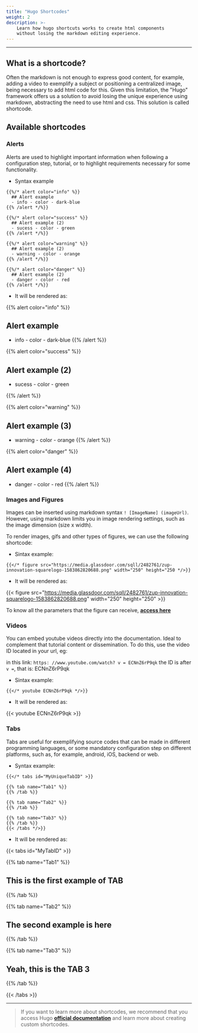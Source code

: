 ```yaml
---
title: "Hugo Shortcodes"
weight: 2
description: >-
    Learn how hugo shortcuts works to create html components
    without losing the markdown editing experience.
---
```


---

## What is a shortcode?

Often the markdown is not enough to express good content, for example, adding a video to exemplify a subject or positioning a centralized image, being necessary to add html code for this. Given this limitation, the "Hugo" framework offers us a solution to avoid losing the unique experience using markdown, abstracting the need to use html and css. This solution is called shortcode.

## Available shortcodes

### **Alerts**

Alerts are used to highlight important information when following a configuration step, tutorial, or to highlight requirements necessary for some functionality.

- Syntax example

```go-text-template
{{%/* alert color="info" %}}
  ## Alert example
  - info - color - dark-blue
{{% /alert */%}}

{{%/* alert color="success" %}}
  ## Alert example (2)
  - sucess - color - green
{{% /alert */%}}

{{%/* alert color="warning" %}}
  ## Alert example (2)
  - warning - color - orange
{{% /alert */%}}

{{%/* alert color="danger" %}}
  ## Alert example (2)
  - danger - color - red
{{% /alert */%}}
```

- It will be rendered as:

{{% alert color="info" %}}

## Alert example

- info - color - dark-blue
{{% /alert %}}

{{% alert color="success" %}}

## Alert example (2)

- sucess - color - green

{{% /alert %}}

{{% alert color="warning" %}}

## Alert example (3)

- warning - color - orange
{{% /alert %}}

{{% alert color="danger" %}}

## Alert example (4)

- danger - color - red
{{% /alert %}}

### **Images and Figures**

Images can be inserted using markdown syntax ```! [ImageName] (imageUrl)```. However, using markdown limits you in image rendering settings, such as the image dimension (size x width).

To render images, gifs and other types of figures, we can use the following shortcode:

- Sintax example:

```go-text-template
{{</* figure src="https://media.glassdoor.com/sqll/2482761/zup-innovation-squarelogo-1583862820688.png" width="250" height="250 */>}}
```

- It will be rendered as: 

{{< figure src="https://media.glassdoor.com/sqll/2482761/zup-innovation-squarelogo-1583862820688.png" width="250" height="250" >}}

To know all the parameters that the figure can receive, [**access here**](https://gohugo.io/content-management/shortcodes#figure)

### **Videos**

You can embed youtube videos directly into the documentation. Ideal to complement that tutorial content or dissemination. To do this, use the video ID located in your url, eg:

in this link: ```https: //www.youtube.com/watch? v = ECNnZ6rP9qk``` the ID is after ``` v = ```, that is: ECNnZ6rP9qk

- Sintax example:

```go-text-template
{{</* youtube ECNnZ6rP9qk */>}}
```

- It will be rendered as:

{{< youtube ECNnZ6rP9qk >}}

### **Tabs**

Tabs are useful for exemplifying source codes that can be made in different programming languages, or some mandatory configuration step on different platforms, such as, for example, android, iOS, backend or web.

- Syntax example:

```go-text-template
{{</* tabs id="MyUniqueTabID" >}}

{{% tab name="Tab1" %}}
{{% /tab %}}

{{% tab name="Tab2" %}}
{{% /tab %}}

{{% tab name="Tab3" %}}
{{% /tab %}}
{{< /tabs */>}}
```

- It will be rendered as:

{{< tabs id="MyTabID" >}}

{{% tab name="Tab1" %}}

## This is the first example of TAB

{{% /tab %}}

{{% tab name="Tab2" %}}

## The second example is here

{{% /tab %}}

{{% tab name="Tab3" %}}

## Yeah, this is the TAB 3

{{% /tab %}}

{{< /tabs >}}

---

> If you want to learn more about shortcodes, we recommend that you access Hugo [**official documentation**](https://gohugo.io/content-management/shortcodes/) and learn more about creating custom shortcodes.
